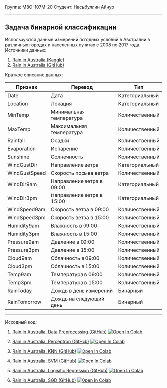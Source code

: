 Группа: М8О-107М-20 Студент: Насыбуллин Айнур

---

## Задача бинарной классификации

Используются данные измерений погодных условий в Австралии в различных городах и населенных пунктах с 2008 по 2017 года. Источники данных: 
1. [Rain in Australia (Kaggle)](https://www.kaggle.com/jsphyg/weather-dataset-rattle-package)
2. [Rain in Australia (GitHub)](https://raw.githubusercontent.com/Aynur19/Machine-Learning/main/data/weatherAUS/weatherAUS.csv)

Краткое описание данных:

|Признак|Перевод|Тип|
|---|---|---|
|Date|Дата|Категориальный|
|Location|Локация|Категориальный|
|MinTemp|Минимальная температура|Количественный|
|MaxTemp|Максимальная температура|Количественный|
|Rainfall|Осадки|Количественный|
|Evaporation|Испарение|Количественный|
|Sunshine|Солнечность|Количественный|
|WindGustDir|Направление ветра|Категориальный|
|WindGustSpeed|Скорость порыва ветра|Количественный|
|WindDir9am|Направление ветра в 09:00|Категориальный|
|WindDir3pm|Направление ветра в 15:00|Категориальный|
|WindSpeed9am|Скорость ветра в 09:00|Количественный|
|WindSpeed3pm|Скорость ветра в 15:00|Количественный|
|Humidity9am|Влажность в 09:00|Количественный|
|Humidity3pm|Влажность в 15:00|Количественный|
|Pressure9am|Давление в 09:00|Количественный|
|Pressure3pm|Давление в 15:00|Количественный|
|Cloud9am|Облачность в 09:00|Количественный|
|Cloud3pm|Облачность в 15:00|Количественный|
|Temp9am|Температура в 09:00|Количественный|
|Temp3pm|Температура в 15:00|Количественный|
|RainToday|Дождь в день измерений|Бинарный|
|RainTomorrow|Дождь на следующий день|Бинарный|

---

Исходный код:
1. [Rain in Australia. Data Preprocessing (GitHub)](https://github.com/Aynur19/Machine-Learning/blob/main/Notebooks/BinaryClassification/RainInAustralia/RainInAustralia_DataPreprocessing.ipynb) [![Open In Colab](https://colab.research.google.com/assets/colab-badge.svg)](https://drive.google.com/file/d/1kthwRTAMnztZe7AO5A_0mPbiqnvILZey/view?usp=sharing)


2. [Rain in Australia. Perceptron (GitHub)](https://github.com/Aynur19/Machine-Learning/blob/main/Notebooks/BinaryClassification/RainInAustralia/RainInAustralia_Perceptron.ipynb) [![Open In Colab](https://colab.research.google.com/assets/colab-badge.svg)](https://drive.google.com/file/d/1NI1kcL5wVxl4D9PhmaLwWI8eapO5wxSW/view?usp=sharing)

3. [Rain in Australia. KNN (GitHub)](https://github.com/Aynur19/Machine-Learning/blob/main/Notebooks/BinaryClassification_RainInAustralia_KNN.ipynb) [![Open In Colab](https://colab.research.google.com/assets/colab-badge.svg)](https://drive.google.com/file/d/1g_7zLYUvGR5C4Rd0UUKFk6Uh3t7fz_IR/view?usp=sharing)

4. [Rain in Australia. SVM (GitHub)](https://github.com/Aynur19/Machine-Learning/blob/main/Notebooks/BinaryClassification/RainInAustralia/RainInAustralia_SVM.ipynb) [![Open In Colab](https://colab.research.google.com/assets/colab-badge.svg)](https://drive.google.com/file/d/1_MjeP75dXKlkjm_GtqBF8EAWRlppi1bd/view?usp=sharing)

5. [Rain in Australia. Logisitic Regression (GitHub)](https://github.com/Aynur19/Machine-Learning/blob/main/Notebooks/BinaryClassification/RainInAustralia/RainInAustralia_LogisticRegression.ipynb) [![Open In Colab](https://colab.research.google.com/assets/colab-badge.svg)](https://drive.google.com/file/d/1T2BUG42TI6Sm4QU5Bv1ak91TSUICSEyT/view?usp=sharing)

6. [Rain in Australia. SGD (GitHub)](https://github.com/Aynur19/Machine-Learning/blob/main/Notebooks/BinaryClassification/RainInAustralia/RainInAustralia_SGD.ipynb) [![Open In Colab](https://colab.research.google.com/assets/colab-badge.svg)](https://drive.google.com/file/d/16k8OTCMCGRwaYLXFVYEh6CeO5gaOMYUP/view?usp=sharing)